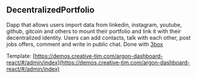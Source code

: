 ## DecentralizedPortfolio

  Dapp that allows users import data from linkedin, instagram, youtube, github, gitcoin and others to mount their portfolio and link it with their decentralized identity. Users can add contacts, talk with each other, post jobs offers, comment and write in public chat. Done with [3box](https://docs.3box.io/)

  Template: [https://demos.creative-tim.com/argon-dashboard-react/#/admin/index](https://demos.creative-tim.com/argon-dashboard-react/#/admin/index)
